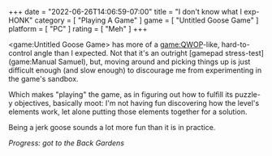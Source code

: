 +++
date = "2022-06-26T14:06:59-07:00"
title = "I don't know what I exp- HONK"
category = [ "Playing A Game" ]
game = [ "Untitled Goose Game" ]
platform = [ "PC" ]
rating = [ "Meh" ]
+++

<game:Untitled Goose Game> has more of a <game:QWOP>-like, hard-to-control angle than I expected.  Not that it's an outright [gamepad stress-test](game:Manual Samuel), but, moving around and picking things up is just difficult enough (and slow enough) to discourage me from experimenting in the game's sandbox.

Which makes "playing" the game, as in figuring out how to fulfill its puzzle-y objectives, basically moot: I'm not having fun discovering how the level's elements work, let alone putting those elements together for a solution.

Being a jerk goose sounds a lot more fun than it is in practice.

<i>Progress: got to the Back Gardens</i>
